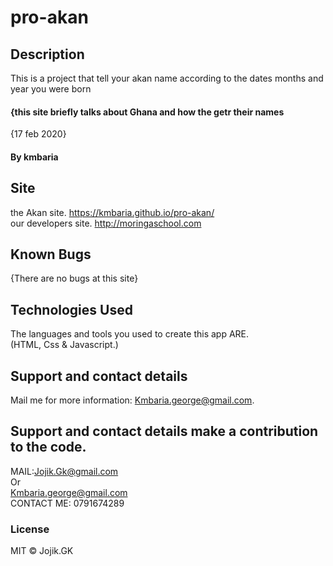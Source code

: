 # pro-akan
## Description
This is a project that tell your akan name according to the dates months and year you were born
#### {this site briefly talks about Ghana and how the getr their names
{17 feb 2020}
#### By **kmbaria**  
## Site
the Akan site.
https://kmbaria.github.io/pro-akan/ <br>
our developers site.
http://moringaschool.com 
## Known Bugs
 {There are no bugs at this site}
## Technologies Used
The languages and tools you used to create this app ARE. <br>(HTML, Css & Javascript.)
## Support and contact details
  Mail me for more information: Kmbaria.george@gmail.com. 

## Support and contact details make a contribution to the code.
MAIL:Jojik.Gk@gmail.com </br>Or</br> Kmbaria.george@gmail.com
</br>
CONTACT ME: 0791674289

### License
MIT &copy; Jojik.GK
